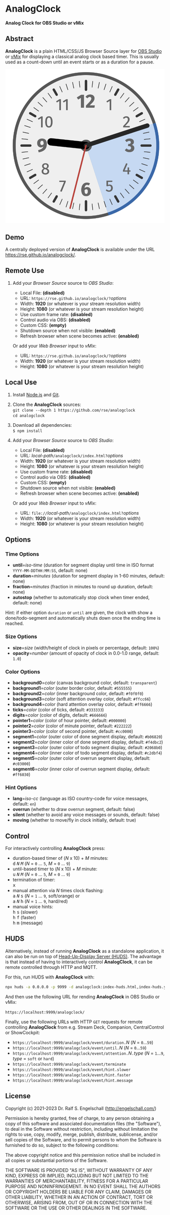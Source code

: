 
AnalogClock
===========

**Analog Clock for OBS Studio or vMix**

Abstract
--------

**AnalogClock** is a plain HTML/CSS/JS Browser Source layer for [OBS
Studio](http://obsproject.com/) or [vMix](https://www.vmix.com/) for
displaying a classical analog clock based timer. This is usually used as
a count-down until an event starts or as a duration for a pause.

![AnalogClock screenshot](screenshot.png)

Demo
----

A centrally deployed version of **AnalogClock** is available under
the URL https://rse.github.io/analogclock/.

Remote Use
----------

1. Add your *Browser Source* source to *OBS Studio*:

   - Local File: **(disabled)**
   - URL: `https://rse.github.io/analogclock/?`*options*
   - Width: **1920** (or whatever is your stream resolution width)
   - Height: **1080** (or whatever is your stream resolution height)
   - Use custom frame rate: **(disabled)**
   - Control audio via OBS: **(disabled)**
   - Custom CSS: **(empty)**
   - Shutdown source when not visible: **(enabled)**
   - Refresh browser when scene becomes active: **(enabled)**

   Or add your *Web Browser* input to *vMix*:

   - URL: `https://rse.github.io/analogclock/?`*options*
   - Width: **1920** (or whatever is your stream resolution width)
   - Height: **1080** (or whatever is your stream resolution height)

Local Use
---------

1. Install [Node.js](https://nodejs.org/) and [Git](https://git-scm.com/).

2. Clone the **AnalogClock** sources:<br/>
   `git clone --depth 1 https://github.com/rse/analogclock`<br/>
   `cd analogclock`<br/>

3. Download all dependencies:<br/>
   `$ npm install`

4. Add your *Browser Source* source to *OBS Studio*:

   - Local File: **(disabled)**
   - URL: *local-path*`/analogclock/index.html?`*options*
   - Width: **1920** (or whatever is your stream resolution width)
   - Height: **1080** (or whatever is your stream resolution height)
   - Use custom frame rate: **(disabled)**
   - Control audio via OBS: **(disabled)**
   - Custom CSS: **(empty)**
   - Shutdown source when not visible: **(enabled)**
   - Refresh browser when scene becomes active: **(enabled)**

   Or add your *Web Browser* input to *vMix*:

   - URL: `file://`*local-path*`/analogclock/index.html?`*options*
   - Width: **1920** (or whatever is your stream resolution width)
   - Height: **1080** (or whatever is your stream resolution height)

Options
-------

### Time Options

- **until**=*iso-time* (duration for segment display until time in ISO format `YYYY-MM-DDTHH:MM:SS`, default: none)
- **duration**=*minutes* (duration for segment display in 1-60 minutes, default: none)
- **fraction**=*minutes* (fraction in minutes to round up duration, default: none)
- **autostop** (whether to automatically stop clock when timer ended, default: none)

Hint: if either option `duration` or `until` are given, the clock with
show a done/todo-segment and automatically shuts down once the ending
time is reached.

### Size Options

- **size**=*size* (width/height of clock in pixels or percentage, default: `100%`)
- **opacity**=*number* (amount of opacity of clock in 0.0-1.0 range, default: `1.0`)

### Color Options

- **background0**=*color* (canvas background color, default: `transparent`)
- **background1**=*color* (outer border color, default: `#555555`)
- **background2**=*color* (inner background color, default: `#f0f0f0`)
- **background3**=*color* (soft attention overlay color, default: `#ffcc66`)
- **background4**=*color* (hard attention overlay color, default: `#ff6666`)
- **ticks**=*color* (color of ticks, default: `#333333`)
- **digits**=*color* (color of digits, default: `#666666`)
- **pointer1**=*color* (color of hour pointer, default: `#000000`)
- **pointer2**=*color* (color of minute pointer, default: `#222222`)
- **pointer3**=*color* (color of second pointer, default: `#cc0000`)
- **segment1**=*color* (outer color of done segment display, default: `#b06820`)
- **segment2**=*color* (inner color of done segment display, default: `#f4dbc2`)
- **segment3**=*color* (outer color of todo segment display, default: `#2068b0`)
- **segment4**=*color* (inner color of todo segment display, default: `#c2dbf4`)
- **segment5**=*color* (outer color of overrun segment display, default: `#c03000`)
- **segment6**=*color* (inner color of overrun segment display, default: `#ff6030`)

### Hint Options

- **lang**=*iso-cc* (language as ISO country-code for voice messages, default: `en`)
- **overrun** (whether to draw overrun segment, default: false)
- **silent** (whether to avoid any voice messages or sounds, default: false)
- **moving** (whether to move/fly in clock initially, default: true)

Control
-------

For interactively controlling **AnalogClock** press:

- duration-based timer of (*N* x 10) + *M* minutes:<br/>
  <kbd>d</kbd> <kbd>*N*</kbd> <kbd>*M*</kbd> (*N* = `0` ... `5`, *M* = `0` ... `9`)
- until-based timer to (*N* x 10) + *M* minute:<br/>
  <kbd>u</kbd> <kbd>*N*</kbd> <kbd>*M*</kbd> (*N* = `0` ... `5`, *M* = `0` ... `9`)
- termination of timer:<br/>
  <kbd>x</kbd>
- manual attention via *N* times clock flashing:<br/>
  <kbd>a</kbd> <kbd>*N*</kbd> <kbd>s</kbd> (*N* = `1` ... `9`, soft/orange) or<br/>
  <kbd>a</kbd> <kbd>*N*</kbd> <kbd>h</kbd> (*N* = `1` ... `9`, hard/red)
- manual voice hints:<br/>
  <kbd>h</kbd> <kbd>s</kbd> (slower)<br/>
  <kbd>h</kbd> <kbd>f</kbd> (faster)<br/>
  <kbd>h</kbd> <kbd>m</kbd> (message)

HUDS
----

Alternatively, instead of running **AnalogClock** as a standalone
application, it can also be run on top of [Head-Up-Display Server
(HUDS)](https://github.com/rse/huds). The advantage is that instead
of having to interactively control **AnalogClock**, it can be remote
controlled through HTTP and MQTT.

For this, run HUDS with **AnalogClock** with:

```sh
npx huds -a 0.0.0.0 -p 9999 -d analogclock:index-huds.html,index-huds.yaml
```

And then use the following URL for rending **AnalogClock** in OBS Studio or vMix:

`https://localhost:9999/analogclock/`

Finally, use the following URLs with HTTP `GET` requests for remote
controlling **AnalogClock** from e.g. Stream Deck, Companion,
CentralControl or ShowCockpit:

- `https://localhost:9999/analogclock/event/duration.`*N* (*N* = `0`...`59`)
- `https://localhost:9999/analogclock/event/until.`*N* (*N* = `0`...`59`)
- `https://localhost:9999/analogclock/event/attention.`*N*`.`*type* (*N* = `1`...`9`, *type* = `soft` or `hard`)
- `https://localhost:9999/analogclock/event/terminate`
- `https://localhost:9999/analogclock/event/hint.slower`
- `https://localhost:9999/analogclock/event/hint.faster`
- `https://localhost:9999/analogclock/event/hint.message`

License
-------

Copyright (c) 2021-2023 Dr. Ralf S. Engelschall (http://engelschall.com/)

Permission is hereby granted, free of charge, to any person obtaining
a copy of this software and associated documentation files (the
"Software"), to deal in the Software without restriction, including
without limitation the rights to use, copy, modify, merge, publish,
distribute, sublicense, and/or sell copies of the Software, and to
permit persons to whom the Software is furnished to do so, subject to
the following conditions:

The above copyright notice and this permission notice shall be included
in all copies or substantial portions of the Software.

THE SOFTWARE IS PROVIDED "AS IS", WITHOUT WARRANTY OF ANY KIND,
EXPRESS OR IMPLIED, INCLUDING BUT NOT LIMITED TO THE WARRANTIES OF
MERCHANTABILITY, FITNESS FOR A PARTICULAR PURPOSE AND NONINFRINGEMENT.
IN NO EVENT SHALL THE AUTHORS OR COPYRIGHT HOLDERS BE LIABLE FOR ANY
CLAIM, DAMAGES OR OTHER LIABILITY, WHETHER IN AN ACTION OF CONTRACT,
TORT OR OTHERWISE, ARISING FROM, OUT OF OR IN CONNECTION WITH THE
SOFTWARE OR THE USE OR OTHER DEALINGS IN THE SOFTWARE.

